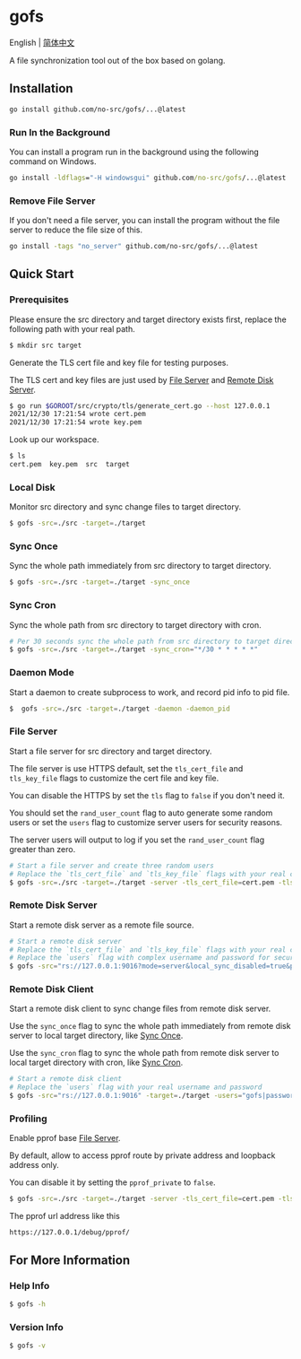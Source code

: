# gofs

English | [简体中文](README-CN.md)

A file synchronization tool out of the box based on golang.

## Installation

```bash
go install github.com/no-src/gofs/...@latest
```

### Run In the Background

You can install a program run in the background using the following command on Windows.

```bat
go install -ldflags="-H windowsgui" github.com/no-src/gofs/...@latest
```

### Remove File Server

If you don't need a file server, you can install the program without the file server to reduce the file size of this.

```bash
go install -tags "no_server" github.com/no-src/gofs/...@latest
```

## Quick Start

### Prerequisites

Please ensure the src directory and target directory exists first, replace the following path with your real path.

```bash
$ mkdir src target
```

Generate the TLS cert file and key file for testing purposes.

The TLS cert and key files are just used by [File Server](#file-server) and [Remote Disk Server](#remote-disk-server).

```bash
$ go run $GOROOT/src/crypto/tls/generate_cert.go --host 127.0.0.1
2021/12/30 17:21:54 wrote cert.pem
2021/12/30 17:21:54 wrote key.pem
```

Look up our workspace.

```bash
$ ls
cert.pem  key.pem  src  target
```

### Local Disk

Monitor src directory and sync change files to target directory.

```bash
$ gofs -src=./src -target=./target
```

### Sync Once

Sync the whole path immediately from src directory to target directory.

```bash
$ gofs -src=./src -target=./target -sync_once
```

### Sync Cron

Sync the whole path from src directory to target directory with cron.

```bash
# Per 30 seconds sync the whole path from src directory to target directory
$ gofs -src=./src -target=./target -sync_cron="*/30 * * * * *"
```

### Daemon Mode

Start a daemon to create subprocess to work, and record pid info to pid file.

```bash
$  gofs -src=./src -target=./target -daemon -daemon_pid
```

### File Server

Start a file server for src directory and target directory.

The file server is use HTTPS default, set the `tls_cert_file` and `tls_key_file` flags to customize the cert file and key file.

You can disable the HTTPS by set the `tls` flag to `false` if you don't need it.

You should set the `rand_user_count` flag to auto generate some random users or set the `users` flag to customize server users for security reasons.

The server users will output to log if you set the `rand_user_count` flag greater than zero.

```bash
# Start a file server and create three random users
# Replace the `tls_cert_file` and `tls_key_file` flags with your real cert files in the production environment
$ gofs -src=./src -target=./target -server -tls_cert_file=cert.pem -tls_key_file=key.pem -rand_user_count=3
```

### Remote Disk Server

Start a remote disk server as a remote file source.

```bash
# Start a remote disk server
# Replace the `tls_cert_file` and `tls_key_file` flags with your real cert files in the production environment
# Replace the `users` flag with complex username and password for security
$ gofs -src="rs://127.0.0.1:9016?mode=server&local_sync_disabled=true&path=./src&fs_server=https://127.0.0.1" -target=./target -users="gofs|password" -tls_cert_file=cert.pem -tls_key_file=key.pem
```

### Remote Disk Client

Start a remote disk client to sync change files from remote disk server.

Use the `sync_once` flag to sync the whole path immediately from remote disk server to local target directory, like [Sync Once](#sync-once).

Use the `sync_cron` flag to sync the whole path from remote disk server to local target directory with cron, like [Sync Cron](#sync-cron).

```bash
# Start a remote disk client
# Replace the `users` flag with your real username and password
$ gofs -src="rs://127.0.0.1:9016" -target=./target -users="gofs|password"
```

### Profiling

Enable pprof base [File Server](#file-server).

By default, allow to access pprof route by private address and loopback address only.

You can disable it by setting the `pprof_private` to `false`.

```bash
$ gofs -src=./src -target=./target -server -tls_cert_file=cert.pem -tls_key_file=key.pem -rand_user_count=3 -pprof
```

The pprof url address like this

```
https://127.0.0.1/debug/pprof/
```

## For More Information

### Help Info

```bash
$ gofs -h
```

### Version Info

```bash
$ gofs -v
```